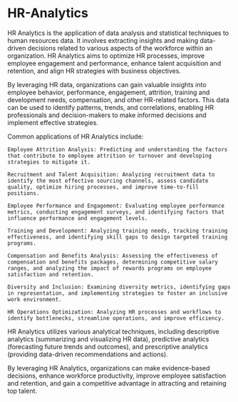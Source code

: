 # HR-Analytics
HR Analytics is the application of data analysis and statistical techniques to human resources data. It involves extracting insights and making data-driven decisions related to various aspects of the workforce within an organization. HR Analytics aims to optimize HR processes, improve employee engagement and performance, enhance talent acquisition and retention, and align HR strategies with business objectives.

By leveraging HR data, organizations can gain valuable insights into employee behavior, performance, engagement, attrition, training and development needs, compensation, and other HR-related factors. This data can be used to identify patterns, trends, and correlations, enabling HR professionals and decision-makers to make informed decisions and implement effective strategies.

Common applications of HR Analytics include:

    Employee Attrition Analysis: Predicting and understanding the factors that contribute to employee attrition or turnover and developing strategies to mitigate it.

    Recruitment and Talent Acquisition: Analyzing recruitment data to identify the most effective sourcing channels, assess candidate quality, optimize hiring processes, and improve time-to-fill positions.

    Employee Performance and Engagement: Evaluating employee performance metrics, conducting engagement surveys, and identifying factors that influence performance and engagement levels.

    Training and Development: Analyzing training needs, tracking training effectiveness, and identifying skill gaps to design targeted training programs.

    Compensation and Benefits Analysis: Assessing the effectiveness of compensation and benefits packages, determining competitive salary ranges, and analyzing the impact of rewards programs on employee satisfaction and retention.

    Diversity and Inclusion: Examining diversity metrics, identifying gaps in representation, and implementing strategies to foster an inclusive work environment.

    HR Operations Optimization: Analyzing HR processes and workflows to identify bottlenecks, streamline operations, and improve efficiency.

HR Analytics utilizes various analytical techniques, including descriptive analytics (summarizing and visualizing HR data), predictive analytics (forecasting future trends and outcomes), and prescriptive analytics (providing data-driven recommendations and actions).

By leveraging HR Analytics, organizations can make evidence-based decisions, enhance workforce productivity, improve employee satisfaction and retention, and gain a competitive advantage in attracting and retaining top talent.
